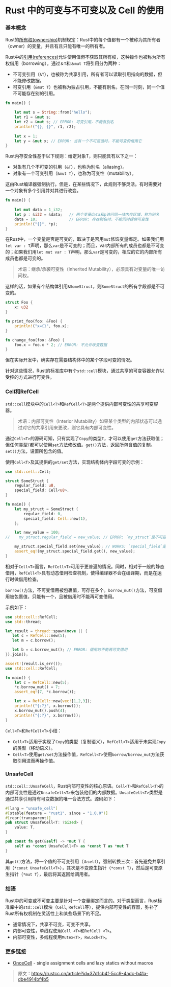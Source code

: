 # Rust 中的可变与不可变以及 Cell 的使用

### 基本概念

Rust的[所有权(ownership)](https://doc.rust-lang.org/book/ch04-01-what-is-ownership.html)机制规定：Rust中的每个值都有一个被称为其所有者（owner）的变量，并且有且只能有唯一的所有者。

Rust中的[引用(references)](https://doc.rust-lang.org/book/ch04-02-references-and-borrowing.html)允许使用值但不获取其所有权，这种操作也被称为所有权借用（borrowing）。通过`＆T`和`＆mut T`将引用分为两种：

- 不可变引用（`&T`），也被称为共享引用，所有者可以读取引用指向的数据，但不能修改数据。
- 可变引用（`&mut T`）也被称为独占引用，不能有别名，在同一时刻，同一个值不可能存在别的引用。

```rust
fn main() {

    let mut s = String::from("hello");
    let r1 = &mut s;
    let r2 = &mut s; // ERROR: 可变引用，不能有别名
    println!("{}, {}", r1, r2);
    
    let x = 1;
    let y = &mut x; // ERROR: 当有一个不可变值时，不能可变的借用它
}
```

Rust内存安全性基于以下规则：给定对象T，则只能具有以下之一：

- 对象有几个不可变的引用（`&T`），也称为别名（aliasing）。
- 对象有一个可变引用（`&mut T`），也称为可变性（mutability）。

这由Rust编译器强制执行。但是，在某些情况下，此规则不够灵活。有时需要对一个对象有多个引用并对其进行改变。

```rust
fn main() {
			
    let mut data = 1_i32;
    let p : &i32 = &data;	// 两个变量data和p访问同一块内存区域，称为别名
    data = 10;				// ERROR: 存在别名时，不能同时提供可变性
    println!("{}", *p);
}
```

在Rust中，一个变量是否是可变的，取决于是否用`mut`修饰变量绑定。如果我们用`let var : T`声明，那么`var`是不可变的；而且，var内部所有的成员也都是不可变的；如果我们用`let mut var : T`声明，那么`var`是可变的，相应的它的内部所有成员也都是可变的。

> 术语：继承/承袭可变性（Inherited Mutability），必须具有对变量的唯一访问权。

这样的话，如果有个结构体引用`&SomeStruct`，则`SomeStruct`的所有字段都是不可变的。

```rust
struct Foo {
    x: u32
}

fn print_foo(foo: &Foo) {
    println!("x={}", foo.x);
}

fn change_foo(foo: &Foo) {
    foo.x = foo.x * 2; // ERROR: 不允许改变数据
}
```

但在实际开发中，确实存在需要结构体中的某个字段可变的情况。

针对这些情况，Rust的标准库中有个`std::cell`模块，通过共享的可变容器允许以受控的方式进行可变性。

### Cell和RefCell

`std::cell`模块中的`Cell<T>`和`RefCell<T>`是两个提供内部可变性的共享可变容器。

> 术语：内部可变性（Interior Mutability）如果某个类型的内部状态可以通过对它的共享引用来更改，则它具有内部可变性。

通过`Cell<T>`的源码可知，只有实现了`Copy`的类型`T`，才可以使用`get`方法获取值；但任何类型`T`都可以使用`set`方法修改值。`get()`方法，返回所包含值的复制。`set()`方法，设置所包含的值。

使用`Cell<T>`及其提供的`get/set`方法，实现结构体内字段可变的示例：

```rust
use std::cell::Cell;

struct SomeStruct {
    regular_field: u8,
    special_field: Cell<u8>,
}

fn main() {
    let my_struct = SomeStruct {
        regular_field: 0,
        special_field: Cell::new(1),
    };

    let new_value = 100;
//    my_struct.regular_field = new_value; // ERROR: `my_struct`是不可变的

    my_struct.special_field.set(new_value); // WORKS: `special_field`是`Cell`类型的，它是可变的
    assert_eq!(my_struct.special_field.get(), new_value);
}
```

相对于`Cell<T>`而言，`RefCell<T>`可用于更普遍的情况。同时，相对于一般的静态借用，`RefCell<T>`具有动态借用检查机制，使得编译器不会在编译期，而是在运行时做借用检查。

`borrow()`方法，不可变借用被包裹值，可存在多个。`borrow_mut()`方法，可变借用被包裹值，只能有一个，且被借用时不能再可变借用。

示例如下：

```rust
use std::cell::RefCell;
use std::thread;

let result = thread::spawn(move || {
   let c = RefCell::new(5);
   let m = c.borrow();

   let b = c.borrow_mut(); // ERROR: 借用时不能再可变借用
}).join();

assert!(result.is_err());
use std::cell::RefCell;

fn main() {
    let c = RefCell::new(5);
    *c.borrow_mut() = 7;
    assert_eq!(7, *c.borrow());

    let x = RefCell::new(vec![1,2,3]);
    println!("{:?}", x.borrow());
    x.borrow_mut().push(4);
    println!("{:?}", x.borrow());
}
```

`Cell<T>`和`RefCell<T>`小结：

- `Cell<T>`适用于实现了`Copy`的类型（复制语义），`RefCell<T>`适用于未实现`Copy`的类型（移动语义）。
- `Cell<T>`使用`get/set`方法操作值，`RefCell<T>`使用`borrow/borrow_mut`方法获取引用进而再操作值。

### UnsafeCell

`std::cell::UnsafeCell`，Rust内部可变性的核心原语。`Cell<T>`和`RefCell<T>`的内部可变性是通过`UnsafeCell<T>`来包装他们的内部数据。`UnsafeCell<T>`类型是通过共享引用持有可变数据的唯一合法方式。源码如下：

```rust
#[lang = "unsafe_cell"]
#[stable(feature = "rust1", since = "1.0.0")]
#[repr(transparent)]
pub struct UnsafeCell<T: ?Sized> {
    value: T,
}

pub const fn get(&self) -> *mut T {
    self as *const UnsafeCell<T> as *const T as *mut T
}  
```

其`get()`方法，将一个值的不可变引用（`＆self`），强制转换三次：首先避免共享引用（`*const UnsafeCell<T>`），其次是不变原生指针（`*const T`），然后是可变原生指针（`*mut T`），最后将其返回给调用者。

### 结语

Rust中的可变或不可变主要是针对一个变量绑定而言的。对于类型而言，Rust标准库中的`std::cell`模块（`Cell`, `RefCell`等），提供内部可变性的容器，弥补了Rust所有权机制在灵活性上和某些场景下的不足。

- 通常情况下，共享不可变，可变不共享。
- 内部可变性，单线程使用`Cell <T>`和`RefCell <T>`。
- 内部可变性，多线程使用`Mutex<T>`，`RwLock<T>`。

### 更多链接

- [OnceCell](https://github.com/matklad/once_cell) - single assignment cells and lazy statics without macros

> 原文：https://rustcc.cn/article?id=37d1cb4f-5cc9-4adc-b41a-dbe4914bf4b5